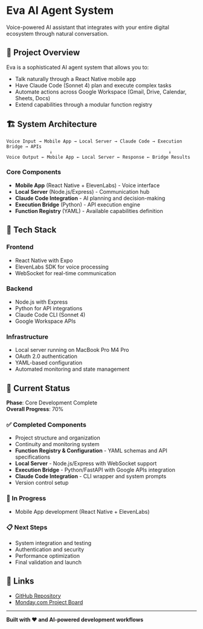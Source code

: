 # Eva AI Agent System

Voice-powered AI assistant that integrates with your entire digital ecosystem through natural conversation.

## 🎯 Project Overview

Eva is a sophisticated AI agent system that allows you to:
- Talk naturally through a React Native mobile app
- Have Claude Code (Sonnet 4) plan and execute complex tasks
- Automate actions across Google Workspace (Gmail, Drive, Calendar, Sheets, Docs)
- Extend capabilities through a modular function registry

## 🏗️ System Architecture

```
Voice Input → Mobile App → Local Server → Claude Code → Execution Bridge → APIs
                ↓                                           ↓
Voice Output ← Mobile App ← Local Server ← Response ← Bridge Results
```

### Core Components

- **Mobile App** (React Native + ElevenLabs) - Voice interface
- **Local Server** (Node.js/Express) - Communication hub
- **Claude Code Integration** - AI planning and decision-making
- **Execution Bridge** (Python) - API execution engine
- **Function Registry** (YAML) - Available capabilities definition

## 🚀 Tech Stack

### Frontend
- React Native with Expo
- ElevenLabs SDK for voice processing
- WebSocket for real-time communication

### Backend
- Node.js with Express
- Python for API integrations
- Claude Code CLI (Sonnet 4)
- Google Workspace APIs

### Infrastructure
- Local server running on MacBook Pro M4 Pro
- OAuth 2.0 authentication
- YAML-based configuration
- Automated monitoring and state management

## 🎯 Current Status

**Phase**: Core Development Complete  
**Overall Progress**: 70%

### ✅ Completed Components
- Project structure and organization
- Continuity and monitoring system
- **Function Registry & Configuration** - YAML schemas and API specifications
- **Local Server** - Node.js/Express with WebSocket support
- **Execution Bridge** - Python/FastAPI with Google APIs integration  
- **Claude Code Integration** - CLI wrapper and system prompts
- Version control setup

### 🔄 In Progress
- Mobile App development (React Native + ElevenLabs)

### 📋 Next Steps
- System integration and testing
- Authentication and security
- Performance optimization
- Final validation and launch

## 🔗 Links

- [GitHub Repository](https://github.com/Verborom/eva-ai-agent)
- [Monday.com Project Board](https://joerogers.monday.com/boards/9990374378)

---

**Built with ❤️ and AI-powered development workflows**